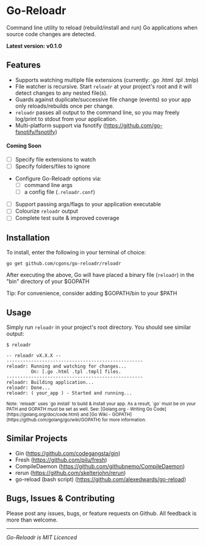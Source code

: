 # Go-Reloadr
Command line utility to reload (rebuild/install and run) Go applications when source code changes are detected.


**Latest version: v0.1.0**

## Features
- Supports watching multiple file extensions (currently: .go .html .tpl .tmlp)
- File watcher is recursive. Start `reloadr` at your project's root and it will detect changes to any nested file(s).
- Guards against duplicate/successive file change (events) so your app only reloads/rebuilds once per change.
- `reloadr` passes all output to the command line, so you may freely log/print to stdout from your application.
- Multi-platform support via fsnotify (https://github.com/go-fsnotify/fsnotify)

#### Coming Soon
- [ ] Specify file extensions to watch
- [ ] Specify folders/files to ignore
- Configure Go-Reloadr options via:
    - [ ] command line args
    - [ ] a config file (`.reloadr.conf`)
- [ ] Support passing args/flags to your application executable
- [ ] Colourize `reloadr` output
- [ ] Complete test suite & improved coverage

## Installation
To install, enter the following in your terminal of choice:

`go get github.com/cgons/go-reloadr/reloadr`

After executing the above, Go will have placed a binary file (`reloadr`) in the "bin" directory of your $GOPATH

Tip: For convenience, consider adding $GOPATH/bin to your $PATH

## Usage
Simply run `reloadr` in your project's root directory. You should see similar output:

```
$ reloadr

-- reloadr vX.X.X --
--------------------------------------------------
reloadr: Running and watching for changes...
         On: [.go .html .tpl .tmpl] files.
--------------------------------------------------
reloadr: Building application...
reloadr: Done...
reloadr: ( your_app ) - Started and running...
```
<small>
Note: `reloadr` uses `go install` to build & install your app. As a result, `go` must be on your PATH and GOPATH must be set as well.
</small>

<small>
See: [Golang.org - Writing Go Code](https://golang.org/doc/code.html) and [Go Wiki - GOPATH](https://github.com/golang/go/wiki/GOPATH) for more information.
</small>

## Similar Projects
- Gin (https://github.com/codegangsta/gin)
- Fresh (https://github.com/pilu/fresh)
- CompileDaemon (https://github.com/githubnemo/CompileDaemon)
- rerun (https://github.com/skelterjohn/rerun)
- go-reload (bash script) (https://github.com/alexedwards/go-reload)

## Bugs, Issues & Contributing
Please post any issues, bugs, or feature requests on Github. All feedback is more than welcome.

---
_Go-Reloadr is MIT Licenced_
